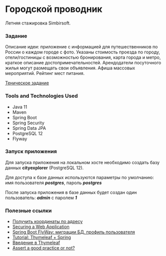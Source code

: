 # Городской проводник
Летняя стажировка Simbirsoft.

### Задание
Описание идеи: 
приложение с информацией для путешественников по России о каждом городе с фото. 
Указаны стоимость проезда по городу, отели/гостиницы с возможностью бронирования, 
карта города и метро, краткое описание достопримечательностей. 
Арендодатели посуточного жилья могут размещать свои объявления. 
Афиша массовых мероприятий. Рейтинг мест питания.

[Теническое задание](files/task.docx)

### Tools and Technologies Used
* Java 11
* Maven
* Spring Boot
* Spring Security
* Spring Data JPA
* PostgreSQL 12
* Flyway

### Запуск приложения
Для запуска приложения на локальном хосте необходимо создать базу данных **cityexplorer** (PostgreSQL 12).

Для доступа к базе данных используются параметры по умолчанию: 
имя пользователя ***postgres***, пароль ***postgres***

После запуска приложения в базе данных будет создан один пользователь: 
***admin*** c паролем ***1***

### Полезные ссылки
* [Получить координаты по адресу](https://snipp.ru/tools/address-coord)
* [Securing a Web Application](https://spring.io/guides/gs/securing-web/)
* [Spring Boot FlyWay: миграции БД, профиль пользователя](https://www.youtube.com/watch?v=ArM7nCys4hY&list=PLU2ftbIeotGpAYRP9Iv2KLIwK36-o_qYk&index=12)
* [Tutorial: Thymeleaf + Spring](https://www.thymeleaf.org/doc/tutorials/2.1/thymeleafspring.html)
* [Введение в Thymeleaf](https://sysout.ru/vvedenie-v-thymeleaf/)
* [Assert a good practice or not?](https://stackoverflow.com/questions/2440984/assert-a-good-practice-or-not)
